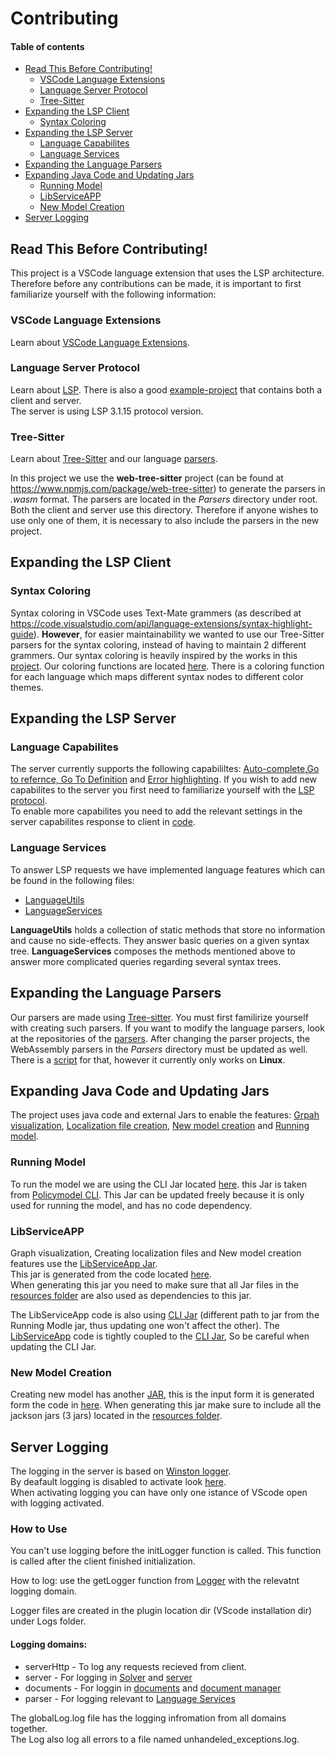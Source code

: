 # Contributing <!-- omit in toc -->

#### Table of contents  <!-- omit in toc -->

- [Read This Before Contributing!](#read-this-before-contributing)
	- [VSCode Language Extensions](#vscode-language-extensions)
	- [Language Server Protocol](#language-server-protocol)
	- [Tree-Sitter](#tree-sitter)
- [Expanding the LSP Client](#expanding-the-lsp-client)
	- [Syntax Coloring](#syntax-coloring)
- [Expanding the LSP Server](#expanding-the-lsp-server)
	- [Language Capabilites](#language-capabilites)
	- [Language Services](#language-services)
- [Expanding the Language Parsers](#expanding-the-language-parsers)
- [Expanding Java Code and Updating Jars](#expanding-java-code-and-updating-jars)
	- [Running Model](#running-model)
	- [LibServiceAPP](#libserviceapp)
	- [New Model Creation](#new-model-creation)
- [Server Logging](#server-logging)

## Read This Before Contributing!
This project is a VSCode language extension that uses the LSP architecture.
Therefore before any contributions can be made, it is important to first familiarize yourself with the following information: 

### VSCode Language Extensions  
Learn about [VSCode Language Extensions](https://code.visualstudio.com/api/language-extensions/overview).

### Language Server Protocol  
Learn about [LSP](https://microsoft.github.io/language-server-protocol/overviews/lsp/overview/).
There is also a good [example-project](#https://github.com/Microsoft/vscode-extension-samples/tree/master/lsp-sample) that contains both a client and server.
<br>The server is using LSP 3.1.15 protocol version.

### Tree-Sitter 
Learn about [Tree-Sitter](http://tree-sitter.github.io/tree-sitter/) and our language [parsers](./../README.md#Decision-Graph-Parser).

In this project we use the **web-tree-sitter** project (can be found at https://www.npmjs.com/package/web-tree-sitter) to generate the parsers in _.wasm_ format. The parsers are located in the _Parsers_ directory under root. Both the client and server use this directory. Therefore if anyone wishes to use only one of them, it is necessary to also include the parsers in the new project.

## Expanding the LSP Client

### Syntax Coloring
Syntax coloring in VSCode uses Text-Mate grammers (as described at https://code.visualstudio.com/api/language-extensions/syntax-highlight-guide). **However**, for easier maintainability we wanted to use our Tree-Sitter parsers for the syntax coloring, instead of having to maintain 2 different grammers.
Our syntax coloring is heavily inspired by the works in this [project](https://github.com/georgewfraser/vscode-tree-sitter).
Our coloring functions are located [here](./client/color/../../../client/src/color/colors.ts). There is a coloring function for each language which maps different syntax nodes to different color themes.


## Expanding the LSP Server

### Language Capabilites

The server currently supports the following capabililtes: [Auto-complete,Go to refernce, Go To Definition](./../README.md/#features) and [Error highlighting](./../README.md/#Syntax-Errors-Highlighter-(Code-Diagnostics)). If you wish to add new capabilites to the server you first need to familiarize yourself with the [LSP protocol](#language-server-protocol).
<br>To enable more capabilites you need to add the relevant settings in the server capabilites response to client in [code](./../server/src/server.ts).

### Language Services

To answer LSP requests we have implemented language features which can be found in the following files:
- [LanguageUtils](../server/src/LanguageUtils.ts)
- [LanguageServices](../server/src/LanguageServices.ts)

**LanguageUtils** holds a collection of static methods that store no information and cause no side-effects. They answer basic queries on a given syntax tree.
**LanguageServices** composes the methods mentioned above to answer more complicated queries regarding several syntax trees.
 

## Expanding the Language Parsers

Our parsers are made using [Tree-sitter](#tree-sitter). You must first familirize yourself with creating such parsers.
If you want to modify the language parsers, look at the  repositories of the [parsers](./../README.md#Decision-Graph-Parser).
After changing the parser projects, the WebAssembly parsers in the _Parsers_ directory must be updated as well. There is a [script](./../scripts/gen-parsers.sh) for that, however it currently only works on **Linux**.

## Expanding Java Code and Updating Jars

The project uses java code and external Jars to enable the features: [Grpah visualization](./../README.md/#graphviz-visualization), [Localization file creation](./../README.md/#localization), [New model creation](./../README.md/#create-new-model) and [Running model](#./../README.md/running-model).

### Running Model
To run the model we are using the CLI Jar located [here](./../cli/PolicyModels-1.9.9.uber.jar). this Jar is taken from [Policymodel CLI](https://github.com/IQSS/DataTaggingLibrary/releases). This Jar can be updated freely because it is only used for running the model, and has no code dependency.

### LibServiceAPP
Graph visualization, Creating localization files and New model creation features use the [LibServiceApp Jar](./../cli/LibServiceApp.jar).
<br>This jar is generated from the code located [here](./../LibServiceApp).
<br>When generating this jar you need to make sure that all Jar files in the [resources folder](./../LibServiceApp/resources) are also used as dependencies to this jar.

The LibServiceApp code is also using [CLI Jar](./../LibServiceApp/resources/PolicyModels-1.9.9.uber.jar) (different path to jar from the Running Modle jar, thus updating one won't affect the other). The [LibServiceApp](./../LibServiceApp) code is tightly coupled to the [CLI Jar](./../LibServiceApp/resources/PolicyModels-1.9.9.uber.jar), So be careful when updating the CLI Jar.

### New Model Creation
Creating new model has another [JAR](./../LibServiceApp/resources/GuiApp.jar), this is the input form it is generated form the code in [here](../../LibServiceApp/GuiApp). When generating this jar make sure to include all the jackson jars (3 jars) located in the [resources folder](./../LibServiceApp/resources).


## Server Logging

The logging in the server is based on [Winston logger](https://www.npmjs.com/package/winston).
<br> By deafault logging is disabled to activate look [here](./../README.md/#Plugin-Logging).
<br>When activating logging you can have only one istance of VScode open with logging activated.

### How to Use <!-- omit in toc -->
You can't use logging before the initLogger function is called. This function is called after the client finished initialization.

How to log:
use the getLogger function from [Logger](./../server/src/Logger.ts) with the relevatnt logging domain.

Logger files are created in the plugin location dir (VScode installation dir) under Logs folder.

#### Logging domains: <!-- omit in toc -->
- serverHttp - To log any requests recieved from client.
- server - For logging in [Solver](./../server/src/Solver.ts) and [server](./../server/src/server.ts)
- documents - For loggin in [documents](./../server/src/Documents.ts) and [document manager](./../server/src/DocumentManager.ts)
- parser - For logging relevant to [Language Services](#Language-Services)

The globalLog.log file has the logging infromation from all domains together.<br>
The Log also log all errors to a file named unhandeled_exceptions.log.